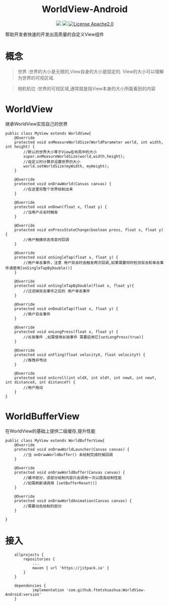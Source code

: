 <h1 align="center">WorldView-Android</h1>
<div align="center">

![](https://img.shields.io/badge/android-4.0%2B-blue)
[![](https://jitpack.io/v/ftmtshuashua/WorldView-Android.svg)](https://jitpack.io/#ftmtshuashua/WorldView-Android)
[![License Apache2.0](http://img.shields.io/badge/license-Apache2.0-brightgreen.svg?style=flat)](http://www.apache.org/licenses/LICENSE-2.0.html)



</div>

帮助开发者快速的开发出高质量的自定义View组件

# 概念

> 世界 :世界的大小是无限的,View自身的大小是固定的. View的大小可以理解为世界的可视区域.

> 相机机位 :世界的可视区域,通常就是指View本身的大小所能看到的内容

# WorldView

继承WorldView实现自己的世界

```
public class MyView extends WorldView{
    @Override
    protected void onMeasureWorldSize(WorldParameter world, int width, int height) {
        //默认的世界大小等于View在布局中的大小
        super.onMeasureWorldSize(world,width,height);
        //自定义时计算并设置世界的大小
        world.setWorldSize(myWidth, myHeight);
    }
    
    @Override
    protected void onDrawWorld(Canvas canvas) {
        //在这里将整个世界绘制出来
    }
    
    @Override
    protected void onDown(float x, float y) {
        //当用户点击时触发
    }
    
    @Override
    protected void onPressStateChange(boolean press, float x, float y) {
        //用户触摸状态改变时回调
    }
    
    @Override
    protected void onSingleTap(float x, float y) {
        //用户单击事件，注意 用户双击时会触发两次回调,如果需要同时检测双击和单击事件请使用[onSingleTapByDouble()]
    }
    
    @Override
    protected void onSingleTapByDouble(float x, float y){
        //过滤掉双击事件之后的 用户单击事件
    }
    
    @Override
    protected void onDoubleTap(float x, float y) {
        //用户双击事件
    }
    
    @Override
    protected void onLongPress(float x, float y) {
        //长按事件 ,如需使用长按事件 需要启用它[setLongPress(true)]
    }
    
    @Override
    protected void onFling(float velocityX, float velocityY) {
        //推拽并甩动
    }
    
    @Override
    protected void onScroll(int oldX, int oldY, int newX, int newY, int distanceX, int distanceY) {
        //用户拖动
    }
}
```

# WorldBufferView

在WorldView的基础上提供二级缓存,提升性能

```
public class MyView extends WorldBufferView{
    @Override
    protected void onDrawWorldLauncher(Canvas canvas) {
        //当 onDrawWorldBuffer() 未绘制完成时候回调
    }
    
    @Override
    protected void onDrawWorldBuffer(Canvas canvas) {
        //缓冲部分，该部分绘制内容只会调用一次以提高绘制性能
        //如需刷新请调用 [setBufferReset()]
    }
    
    @Override
    protected void onDrawWorldAnimation(Canvas canvas) {
        //需要动态绘制的部分
    }

}
```

# 接入

```
	allprojects {
		repositories {
			...
			maven { url 'https://jitpack.io' }
		}
	}
```

```
	dependencies {
	        implementation 'com.github.ftmtshuashua:WorldView-Android:version'
	}
```